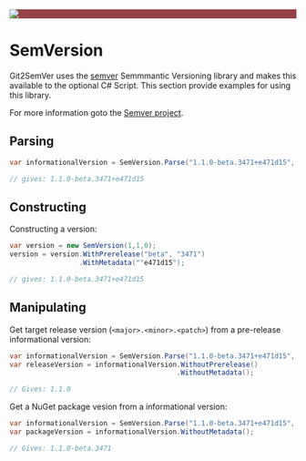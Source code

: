 ﻿---
uid: semversion
---

<div style="background-color:#944248;padding:0px;margin-bottom:0.5em">
  <img src="https://noetictools.github.io/Git2SemVer/Images/Git2SemVer_banner_840x70.png"/>
</div>

# SemVersion

Git2SemVer uses the [semver](https://www.nuget.org/packages/Semver/) Semmmantic Versioning library and makes this available to the optional C# Script.
This section provide examples for using this library.

For more information goto the [Semver project](https://github.com/WalkerCodeRanger/semver).

## Parsing

```csharp
var informationalVersion = SemVersion.Parse("1.1.0-beta.3471+e471d15", SemVersionStyles.Strict);

// gives: 1.1.0-beta.3471+e471d15
```

## Constructing

Constructing a version:

```csharp
var version = new SemVersion(1,1,0);
version = version.WithPrerelease("beta", "3471")
                 .WithMetadata(""e471d15");

// gives: 1.1.0-beta.3471+e471d15
```

## Manipulating

Get target release version (`<major>.<minor>.<patch>`) from a pre-release informational version:

```csharp
var informationalVersion = SemVersion.Parse("1.1.0-beta.3471+e471d15", SemVersionStyles.Strict);
var releaseVersion = informationalVersion.WithoutPrerelease()
                                         .WithoutMetadata();

// Gives: 1.1.0
```

Get a NuGet package vesion from a informational version:

```csharp
var informationalVersion = SemVersion.Parse("1.1.0-beta.3471+e471d15", SemVersionStyles.Strict);
var packageVersion = informationalVersion.WithoutMetadata();

// Gives: 1.1.0-beta.3471
```

